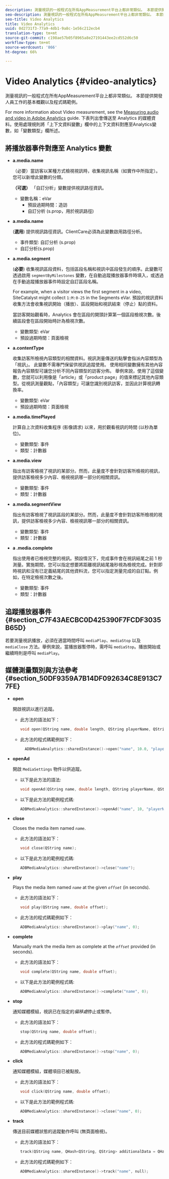 ```yaml
---
description: 測量視訊的一般程式在所有AppMeasurement平台上都非常類似。 本節提供開發人員工作的基本概觀以及程式碼範例。
seo-description: 測量視訊的一般程式在所有AppMeasurement平台上都非常類似。 本節提供開發人員工作的基本概觀以及程式碼範例。
seo-title: Video Analytics
title: Video Analytics
uuid: 0d2731f3-77a9-4db1-9a8c-1e56c212ecb4
translation-type: tm+mt
source-git-commit: c198ae57b05f8965a8e27191443ee2cd552d6c50
workflow-type: tm+mt
source-wordcount: '866'
ht-degree: 66%

---
```



# Video Analytics {#video-analytics}

測量視訊的一般程式在所有AppMeasurement平台上都非常類似。 本節提供開發人員工作的基本概觀以及程式碼範例。

For more information about Video measurement, see the [Measuring audio and video in Adobe Analytics](https://docs.adobe.com/content/help/zh-Hant/media-analytics/using/media-overview.html) guide.  下表列出會傳送至 Analytics 的媒體資料。使用處理規則將「上下文資料變數」欄中的上下文資料對應至Analytics變數，如「變數類型」欄所述。

## 將播放器事件對應至 Analytics 變數

* **a.media.name**

   （必要）當訪客以某種方式檢視視訊時，收集視訊名稱（如實作中所指定）。您可以新增此變數的分類。

   **（可選）** 「自訂分析」變數提供視訊路徑資訊。

   * 變數名稱：eVar
      * 預設過期時間：造訪
      * 自訂分析 (s.prop，用於視訊路徑)

* **a.media.name**

   (**選用**) 提供視訊路徑資訊。ClientCare必須為此變數啟用路徑分析。

   * 事件類型: 自訂分析 (s.prop)
   * 自訂分析(s.prop)

* **a.media.segment**

   (**必要**) 收集視訊區段資料，包括區段名稱和視訊中區段發生的順序。此變數可透過啟用 `segmentByMilestones` 變數，在自動追蹤播放器事件時填入，或透過在手動追蹤播放器事件時設定自訂區段名稱。

   For example, when a visitor views the first segment in a video, SiteCatalyst might collect `1:M:0-25` in the Segments eVar. 預設的視訊資料收集方法會收集視訊開始（播放）、區段開始和視訊結束（停止）點的資料。

   當訪客開始觀看時，Analytics 會在區段的開頭計算第一個區段檢視次數。後續區段會在區段開始時計為檢視次數。

   * 變數類型: eVar
   * 預設過期時間：頁面檢視

* **a.contentType**

   收集訪客所檢視內容類型的相關資料。視訊測量傳送的點擊會指派內容類型為「視訊」。 此變數不需專門保留供視訊追蹤使用。 使用相同變數擁有其他內容報告內容類型可讓您分析不同內容類型的訪客分佈。 舉例來說，使用了這個變數，您就可以利用像是「article」或「product page」的值來標記其他內容類型。從視訊測量觀點，「內容類型」可讓您識別視訊訪客，並因此計算視訊轉換率。

   * 變數類型: eVar
   * 預設過期時間：頁面檢視

* **a.media.timePlayed**

   計算自上次資料收集程序 (影像請求) 以來，用於觀看視訊的時間 (以秒為單位)。

   * 變數類型: 事件
   * 類型：計數器

* **a.media.view**

   指出有訪客檢視了視訊的某部分。然而，此量度不會針對訪客所檢視的視訊，提供訪客檢視多少內容、檢視視訊哪一部分的相關資訊。

   * 變數類型: 事件
   * 類型：計數器

* **a.media.segmentView**

   指出有訪客檢視了視訊區段的某部分。然而，此量度不會針對訪客所檢視的視訊，提供訪客檢視多少內容、檢視視訊哪一部分的相關資訊。

   * 變數類型: 事件
   * 類型：計數器

* **a .media.complete**

   指出使用者已檢視完整的視訊。預設情況下，完成事件會在視訊結尾之前 1 秒測量。實施期間，您可以指定想要將距離視訊結尾幾秒視為檢視完成。針對即時視訊和沒有已定義結尾的其他資料流，您可以指定測量完成的自訂點。例如，在特定檢視次數之後。

   * 變數類型: 事件
   * 類型：計數器

## 追蹤播放器事件 {#section_C7F43AECBC0D425390F7FCDF3035B65D}

若要測量視訊播放，必須在適當時間呼叫 `mediaPlay`、`mediaStop` 以及 `mediaClose` 方法。舉例來說，當播放器暫停時，需呼叫 `mediaStop`。播放開始或繼續時則是呼叫 `mediaPlay`。

## 媒體測量類別與方法參考 {#section_50DF9359A7B14DF092634C8E913C77FE}

* **open**

   開啟視訊以進行追蹤。

   * 此方法的語法如下：

      ```cpp
      void open(QString name, double length, QString playerName, QString playerID = QString()); 
      ```

   * 此方法的程式碼範例如下：

      ```cpp
        ADBMediaAnalytics::sharedInstance()->open("name", 10.0, "playerName", "playerID"); 
      ```

* **openAd**

   開啟 `MediaSettings` 物件以供追蹤。

   * 以下是此方法的語法:

      ```cpp
      void openAd(QString name, double length, QString playerName, QString parentName, QString parentPod, double parentPodPosition, QString CPM); 
      ```

   * 以下是此方法的範例程式碼:

      ```cpp
      ADBMediaAnalytics::sharedInstance()->openAd("name", 10, "playerName", "parentName", "podName", 0, "CPM"); 
      ```

* **close**

   Closes the media item named *`name`*.

   * 此方法的語法如下：

      ```cpp
      void close(QString name);
      ```

   * 以下是此方法的範例程式碼:

      ```cpp
      ADBMediaAnalytics::sharedInstance()->close("name");
      ```

* **play**

   Plays the media item named *`name`* at the given *`offset`* (in seconds).

   * 此方法的語法如下：

      ```cpp
      void play(QString name, double offset);
      ```

   * 此方法的程式碼範例如下：

      ```cpp
      ADBMediaAnalytics::sharedInstance()->play("name", 0); 
      ```

* **complete**

   Manually mark the media item as complete at the *`offset`* provided (in seconds).

   * 此方法的語法如下：

      ```cpp
      void complete(QString name, double offset);
      ```

   * 以下是此方法的範例程式碼:

      ```cpp
      ADBMediaAnalytics::sharedInstance()->complete("name", 0);
      ```

* **stop**

   通知媒體模組，視訊已在指定的&#x200B;*偏移處*&#x200B;停止或暫停。

   * 此方法的語法如下：

      ```cpp
      stop(QString name, double offset);
      ```

   * 此方法的程式碼範例如下：

      ```cpp
      ADBMediaAnalytics::sharedInstance()->stop("name", 0);
      ```

* **click**

   通知媒體模組，媒體項目已被點按。

   * 此方法的語法如下：

      ```cpp
      void click(QString name, double offset);
      ```

   * 以下是此方法的範例程式碼:

      ```cpp
      ADBMediaAnalytics::sharedInstance()->close("name", 0);
      ```

* **track**

   傳送目前媒體狀態的追蹤動作呼叫 (無頁面檢視)。

   * 此方法的語法如下：

      ```cpp
      track(QString name, QHash<QString, QString> additionalData = QHash<QString, QString>()); 
      ```

   * 此方法的程式碼範例如下：

      ```cpp
      ADBMediaAnalytics::sharedInstance()->track("name", null);
      ```
